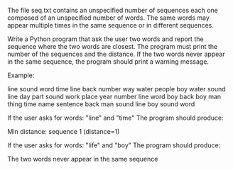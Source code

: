 The file seq.txt contains an unspecified number of sequences each one composed of an unspecified number of words. The same words may appear multiple times in the same sequence or in different sequences.

Write a Python program that ask the user two words and report the sequence where the two words are closest. The program must print the number of the sequences and the distance. If the two words never appear in the same sequence,
the program should print a warning message.

Example:

line sound word time line back number way water
people boy water sound line day part sound work place
year number line word boy back boy man thing time
name sentence back man sound
line boy sound word

If the user asks for words: "line" and "time" The program should produce:

Min distance: sequence 1 (distance=1)

If the user asks for words: "life" and "boy" The program should produce:

The two words never appear in the same sequence
